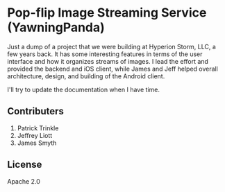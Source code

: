 Pop-flip Image Streaming Service (YawningPanda)
============

Just a dump of a project that we were building at Hyperion Storm, LLC, a few years back.  It has some interesting features in terms of the user interface and how it organizes streams of images.  I lead the effort and provided the backend and iOS client, while James and Jeff helped overall architecture, design, and building of the Android client.

I'll try to update the documentation when I have time.

## Contributers
1. Patrick Trinkle
2. Jeffrey Liott
3. James Smyth

## License
Apache 2.0


